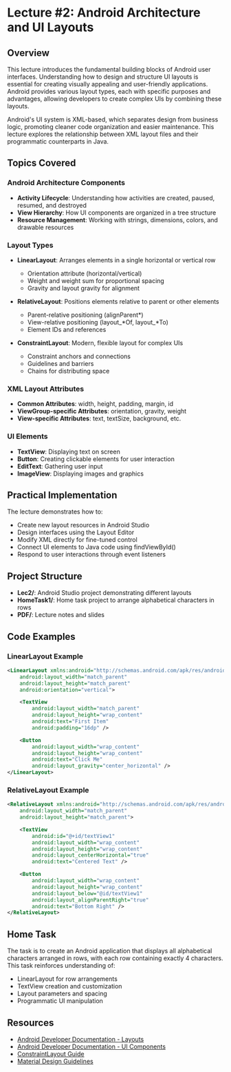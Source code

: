 # Lecture #2: Android Architecture and UI Layouts

## Overview
This lecture introduces the fundamental building blocks of Android user interfaces. Understanding how to design and structure UI layouts is essential for creating visually appealing and user-friendly applications. Android provides various layout types, each with specific purposes and advantages, allowing developers to create complex UIs by combining these layouts.

Android's UI system is XML-based, which separates design from business logic, promoting cleaner code organization and easier maintenance. This lecture explores the relationship between XML layout files and their programmatic counterparts in Java.

## Topics Covered

### Android Architecture Components
- **Activity Lifecycle**: Understanding how activities are created, paused, resumed, and destroyed
- **View Hierarchy**: How UI components are organized in a tree structure
- **Resource Management**: Working with strings, dimensions, colors, and drawable resources

### Layout Types
- **LinearLayout**: Arranges elements in a single horizontal or vertical row
  - Orientation attribute (horizontal/vertical)
  - Weight and weight sum for proportional spacing
  - Gravity and layout gravity for alignment

- **RelativeLayout**: Positions elements relative to parent or other elements
  - Parent-relative positioning (alignParent*)
  - View-relative positioning (layout_*Of, layout_*To)
  - Element IDs and references

- **ConstraintLayout**: Modern, flexible layout for complex UIs
  - Constraint anchors and connections
  - Guidelines and barriers
  - Chains for distributing space

### XML Layout Attributes
- **Common Attributes**: width, height, padding, margin, id
- **ViewGroup-specific Attributes**: orientation, gravity, weight
- **View-specific Attributes**: text, textSize, background, etc.

### UI Elements
- **TextView**: Displaying text on screen
- **Button**: Creating clickable elements for user interaction
- **EditText**: Gathering user input
- **ImageView**: Displaying images and graphics

## Practical Implementation
The lecture demonstrates how to:
- Create new layout resources in Android Studio
- Design interfaces using the Layout Editor
- Modify XML directly for fine-tuned control
- Connect UI elements to Java code using findViewById()
- Respond to user interactions through event listeners

## Project Structure
- **Lec2/**: Android Studio project demonstrating different layouts
- **HomeTask1/**: Home task project to arrange alphabetical characters in rows
- **PDF/**: Lecture notes and slides

## Code Examples

### LinearLayout Example
```xml
<LinearLayout xmlns:android="http://schemas.android.com/apk/res/android"
    android:layout_width="match_parent"
    android:layout_height="match_parent"
    android:orientation="vertical">

    <TextView
        android:layout_width="match_parent"
        android:layout_height="wrap_content"
        android:text="First Item"
        android:padding="16dp" />

    <Button
        android:layout_width="wrap_content"
        android:layout_height="wrap_content"
        android:text="Click Me"
        android:layout_gravity="center_horizontal" />
</LinearLayout>
```

### RelativeLayout Example
```xml
<RelativeLayout xmlns:android="http://schemas.android.com/apk/res/android"
    android:layout_width="match_parent"
    android:layout_height="match_parent">

    <TextView
        android:id="@+id/textView1"
        android:layout_width="wrap_content"
        android:layout_height="wrap_content"
        android:layout_centerHorizontal="true"
        android:text="Centered Text" />

    <Button
        android:layout_width="wrap_content"
        android:layout_height="wrap_content"
        android:layout_below="@id/textView1"
        android:layout_alignParentRight="true"
        android:text="Bottom Right" />
</RelativeLayout>
```

## Home Task
The task is to create an Android application that displays all alphabetical characters arranged in rows, with each row containing exactly 4 characters. This task reinforces understanding of:
- LinearLayout for row arrangements
- TextView creation and customization
- Layout parameters and spacing
- Programmatic UI manipulation

## Resources
- [Android Developer Documentation - Layouts](https://developer.android.com/guide/topics/ui/declaring-layout)
- [Android Developer Documentation - UI Components](https://developer.android.com/guide/topics/ui/controls)
- [ConstraintLayout Guide](https://developer.android.com/training/constraint-layout)
- [Material Design Guidelines](https://material.io/design) 